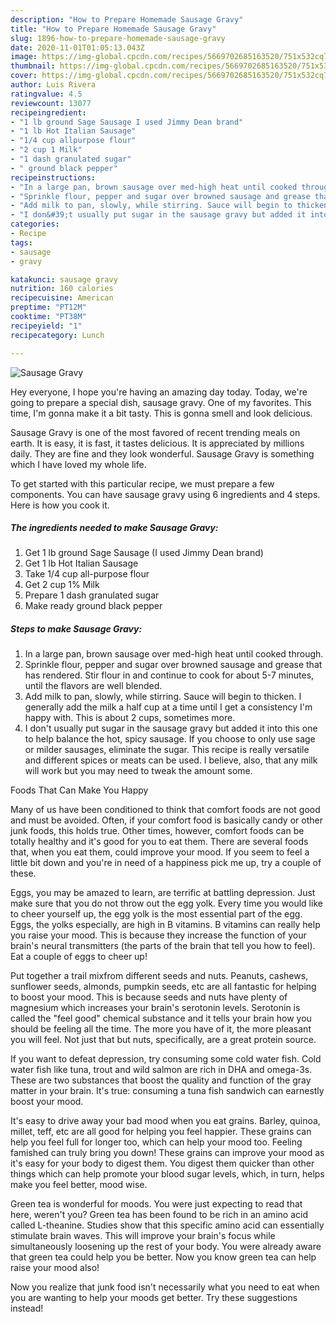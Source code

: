 ```yaml
---
description: "How to Prepare Homemade Sausage Gravy"
title: "How to Prepare Homemade Sausage Gravy"
slug: 1896-how-to-prepare-homemade-sausage-gravy
date: 2020-11-01T01:05:13.043Z
image: https://img-global.cpcdn.com/recipes/5669702685163520/751x532cq70/sausage-gravy-recipe-main-photo.jpg
thumbnail: https://img-global.cpcdn.com/recipes/5669702685163520/751x532cq70/sausage-gravy-recipe-main-photo.jpg
cover: https://img-global.cpcdn.com/recipes/5669702685163520/751x532cq70/sausage-gravy-recipe-main-photo.jpg
author: Luis Rivera
ratingvalue: 4.5
reviewcount: 13077
recipeingredient:
- "1 lb ground Sage Sausage I used Jimmy Dean brand"
- "1 lb Hot Italian Sausage"
- "1/4 cup allpurpose flour"
- "2 cup 1 Milk"
- "1 dash granulated sugar"
- " ground black pepper"
recipeinstructions:
- "In a large pan, brown sausage over med-high heat until cooked through."
- "Sprinkle flour, pepper and sugar over browned sausage and grease that has rendered. Stir flour in and continue to cook for about 5-7 minutes, until the flavors are well blended."
- "Add milk to pan, slowly, while stirring. Sauce will begin to thicken. I generally add the milk a half cup at a time until I get a consistency I&#39;m happy with. This is about 2 cups, sometimes more."
- "I don&#39;t usually put sugar in the sausage gravy but added it into this one to help balance the hot, spicy sausage. If you choose to only use sage or milder sausages, eliminate the sugar. This recipe is really versatile and different spices or meats can be used.  I believe, also, that any milk will work but you may need to tweak the amount some."
categories:
- Recipe
tags:
- sausage
- gravy

katakunci: sausage gravy 
nutrition: 160 calories
recipecuisine: American
preptime: "PT12M"
cooktime: "PT38M"
recipeyield: "1"
recipecategory: Lunch

---
```



![Sausage Gravy](https://img-global.cpcdn.com/recipes/5669702685163520/751x532cq70/sausage-gravy-recipe-main-photo.jpg)

Hey everyone, I hope you're having an amazing day today. Today, we're going to prepare a special dish, sausage gravy. One of my favorites. This time, I'm gonna make it a bit tasty. This is gonna smell and look delicious.

Sausage Gravy is one of the most favored of recent trending meals on earth. It is easy, it is fast, it tastes delicious. It is appreciated by millions daily. They are fine and they look wonderful. Sausage Gravy is something which I have loved my whole life.




To get started with this particular recipe, we must prepare a few components. You can have sausage gravy using 6 ingredients and 4 steps. Here is how you cook it.

<!--inarticleads1-->

##### The ingredients needed to make Sausage Gravy:

1. Get 1 lb ground Sage Sausage (I used Jimmy Dean brand)
1. Get 1 lb Hot Italian Sausage
1. Take 1/4 cup all-purpose flour
1. Get 2 cup 1% Milk
1. Prepare 1 dash granulated sugar
1. Make ready  ground black pepper




<!--inarticleads2-->

##### Steps to make Sausage Gravy:

1. In a large pan, brown sausage over med-high heat until cooked through.
1. Sprinkle flour, pepper and sugar over browned sausage and grease that has rendered. Stir flour in and continue to cook for about 5-7 minutes, until the flavors are well blended.
1. Add milk to pan, slowly, while stirring. Sauce will begin to thicken. I generally add the milk a half cup at a time until I get a consistency I&#39;m happy with. This is about 2 cups, sometimes more.
1. I don&#39;t usually put sugar in the sausage gravy but added it into this one to help balance the hot, spicy sausage. If you choose to only use sage or milder sausages, eliminate the sugar. This recipe is really versatile and different spices or meats can be used.  I believe, also, that any milk will work but you may need to tweak the amount some.




Foods That Can Make You Happy


Many of us have been conditioned to think that comfort foods are not good and must be avoided. Often, if your comfort food is basically candy or other junk foods, this holds true. Other times, however, comfort foods can be totally healthy and it's good for you to eat them. There are several foods that, when you eat them, could improve your mood. If you seem to feel a little bit down and you're in need of a happiness pick me up, try a couple of these.

Eggs, you may be amazed to learn, are terrific at battling depression. Just make sure that you do not throw out the egg yolk. Every time you would like to cheer yourself up, the egg yolk is the most essential part of the egg. Eggs, the yolks especially, are high in B vitamins. B vitamins can really help you raise your mood. This is because they increase the function of your brain's neural transmitters (the parts of the brain that tell you how to feel). Eat a couple of eggs to cheer up!

Put together a trail mixfrom different seeds and nuts. Peanuts, cashews, sunflower seeds, almonds, pumpkin seeds, etc are all fantastic for helping to boost your mood. This is because seeds and nuts have plenty of magnesium which increases your brain's serotonin levels. Serotonin is called the "feel good" chemical substance and it tells your brain how you should be feeling all the time. The more you have of it, the more pleasant you will feel. Not just that but nuts, specifically, are a great protein source.

If you want to defeat depression, try consuming some cold water fish. Cold water fish like tuna, trout and wild salmon are rich in DHA and omega-3s. These are two substances that boost the quality and function of the gray matter in your brain. It's true: consuming a tuna fish sandwich can earnestly boost your mood. 

It's easy to drive away your bad mood when you eat grains. Barley, quinoa, millet, teff, etc are all good for helping you feel happier. These grains can help you feel full for longer too, which can help your mood too. Feeling famished can truly bring you down! These grains can improve your mood as it's easy for your body to digest them. You digest them quicker than other things which can help promote your blood sugar levels, which, in turn, helps make you feel better, mood wise.

Green tea is wonderful for moods. You were just expecting to read that here, weren't you? Green tea has been found to be rich in an amino acid called L-theanine. Studies show that this specific amino acid can essentially stimulate brain waves. This will improve your brain's focus while simultaneously loosening up the rest of your body. You were already aware that green tea could help you be better. Now you know green tea can help raise your mood also!

Now you realize that junk food isn't necessarily what you need to eat when you are wanting to help your moods get better. Try  these suggestions  instead!


